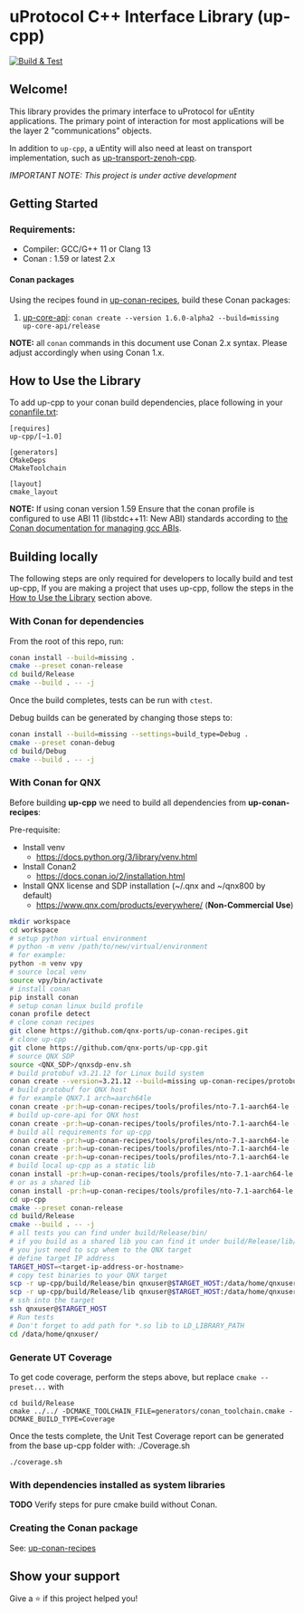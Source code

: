# uProtocol C++ Interface Library (up-cpp)

[![Build & Test](https://github.com/eclipse-uprotocol/up-cpp/actions/workflows/ci.yml/badge.svg?branch=v1.0_up-v1.6.0)](https://github.com/eclipse-uprotocol/up-cpp/actions/workflows/ci.yml)

## Welcome!

This library provides the primary interface to uProtocol for uEntity
applications. The primary point of interaction for most applications will be the
layer 2 "communications" objects.

In addition to `up-cpp`, a uEntity will also need at least on transport
implementation, such as [up-transport-zenoh-cpp][zenoh-transport-repo].

*_IMPORTANT NOTE:_ This project is under active development*

## Getting Started

### Requirements:
- Compiler: GCC/G++ 11 or Clang 13
- Conan : 1.59 or latest 2.x

#### Conan packages

Using the recipes found in [up-conan-recipes][conan-recipe-repo], build these
Conan packages:

1. [up-core-api][spec-repo]: `conan create --version 1.6.0-alpha2 --build=missing up-core-api/release`

**NOTE:** all `conan` commands in this document use  Conan 2.x syntax. Please
adjust accordingly when using Conan 1.x.

## How to Use the Library

To add up-cpp to your conan build dependencies, place following in your
[conanfile.txt][conan-txt-reference]:

```
[requires]
up-cpp/[~1.0]

[generators]
CMakeDeps
CMakeToolchain

[layout]
cmake_layout
```

**NOTE:** If using conan version 1.59 Ensure that the conan profile is
configured to use ABI 11 (libstdc++11: New ABI) standards according to
[the Conan documentation for managing gcc ABIs][conan-abi-docs].

## Building locally

The following steps are only required for developers to locally build and test
up-cpp, If you are making a project that uses up-cpp, follow the steps in the
[How to Use the Library](#how-to-use-the-library) section above.

### With Conan for dependencies

From the root of this repo, run:

```bash
conan install --build=missing .
cmake --preset conan-release
cd build/Release
cmake --build . -- -j
```

Once the build completes, tests can be run with `ctest`.

Debug builds can be generated by changing those steps to:

```bash
conan install --build=missing --settings=build_type=Debug .
cmake --preset conan-debug
cd build/Debug
cmake --build . -- -j
```

### With Conan for QNX

Before building **up-cpp** we need to build all dependencies from **up-conan-recipes**:

Pre-requisite:

* Install venv
  - https://docs.python.org/3/library/venv.html
* Install Conan2
  - https://docs.conan.io/2/installation.html
* Install QNX license and SDP installation (~/.qnx and ~/qnx800 by default)
  - https://www.qnx.com/products/everywhere/ (**Non-Commercial Use**)

```bash
mkdir workspace
cd workspace
# setup python virtual environment
# python -m venv /path/to/new/virtual/environment
# for example:
python -m venv vpy
# source local venv
source vpy/bin/activate
# install conan
pip install conan
# setup conan linux build profile
conan profile detect
# clone conan recipes
git clone https://github.com/qnx-ports/up-conan-recipes.git
# clone up-cpp
git clone https://github.com/qnx-ports/up-cpp.git
# source QNX SDP
source <QNX_SDP>/qnxsdp-env.sh
# build protobuf v3.21.12 for Linux build system
conan create --version=3.21.12 --build=missing up-conan-recipes/protobuf
# build protobuf for QNX host
# for example QNX7.1 arch=aarch64le
conan create -pr:h=up-conan-recipes/tools/profiles/nto-7.1-aarch64-le --version=3.21.12 up-conan-recipes/protobuf
# build up-core-api for QNX host
conan create -pr:h=up-conan-recipes/tools/profiles/nto-7.1-aarch64-le --version 1.6.0-alpha2 up-conan-recipes/up-core-api/release
# build all requirements for up-cpp
conan create -pr:h=up-conan-recipes/tools/profiles/nto-7.1-aarch64-le --version=10.2.1 up-conan-recipes/fmt/all
conan create -pr:h=up-conan-recipes/tools/profiles/nto-7.1-aarch64-le --version=1.13.0 up-conan-recipes/spdlog/all
conan create -pr:h=up-conan-recipes/tools/profiles/nto-7.1-aarch64-le  --version=1.13.0 up-conan-recipes/gtest
# build local up-cpp as a static lib
conan install -pr:h=up-conan-recipes/tools/profiles/nto-7.1-aarch64-le --version 1.0.1 up-cpp
# or as a shared lib
conan install -pr:h=up-conan-recipes/tools/profiles/nto-7.1-aarch64-le --version 1.0.1 -o shared=True  up-cpp
cd up-cpp
cmake --preset conan-release
cd build/Release
cmake --build . -- -j
# all tests you can find under build/Release/bin/
# if you build as a shared lib you can find it under build/Release/lib/
# you just need to scp whem to the QNX target
# define target IP address
TARGET_HOST=<target-ip-address-or-hostname>
# copy test binaries to your QNX target
scp -r up-cpp/build/Release/bin qnxuser@$TARGET_HOST:/data/home/qnxuser/
scp -r up-cpp/build/Release/lib qnxuser@$TARGET_HOST:/data/home/qnxuser/
# ssh into the target
ssh qnxuser@$TARGET_HOST
# Run tests
# Don't forget to add path for *.so lib to LD_LIBRARY_PATH
cd /data/home/qnxuser/
```

### Generate UT Coverage

To get code coverage, perform the steps above, but replace `cmake --preset...` with
```
cd build/Release
cmake ../../ -DCMAKE_TOOLCHAIN_FILE=generators/conan_toolchain.cmake -DCMAKE_BUILD_TYPE=Coverage
```
Once the tests complete, the Unit Test Coverage report can be generated from the base up-cpp folder with: ./Coverage.sh
```
./coverage.sh
```

### With dependencies installed as system libraries

**TODO** Verify steps for pure cmake build without Conan.

### Creating the Conan package

See: [up-conan-recipes][conan-recipe-repo]

## Show your support

Give a ⭐️ if this project helped you!

[zenoh-transport-repo]: https://github.com/eclipse-uprotocol/up-transport-zenoh-cpp
[conan-recipe-repo]: https://github.com/eclipse-uprotocol/up-conan-recipes
[spec-repo]: https://github.com/eclipse-uprotocol/up-spec
[conan-abi-docs]: https://docs.conan.io/en/1.60/howtos/manage_gcc_abi.html
[conan-txt-reference]: https://docs.conan.io/2/reference/conanfile_txt.html
